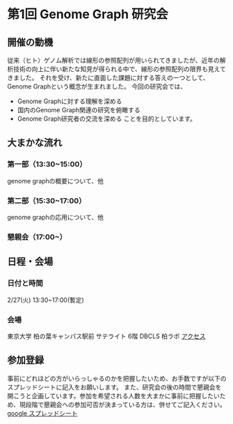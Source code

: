 # 第1回 Genome Graph 研究会

## 開催の動機
従来（ヒト）ゲノム解析では線形の参照配列が用いられてきましたが、近年の解析技術の向上に伴い新たな知見が得られる中で、線形の参照配列の限界も見えてきました。
それを受け、新たに直面した課題に対する答えの一つとして、Genome Graphという概念が生まれました。
今回の研究会では、
- Genome Graphに対する理解を深める
- 国内のGenome Graph関連の研究を俯瞰する
- Genome Graph研究者の交流を深める
ことを目的としています。

## 大まかな流れ
### 第一部（13:30~15:00）
genome graphの概要について、他
### 第二部（15:30~17:00）
genome graphの応用について、他

### 懇親会（17:00~）


## 日程・会場
### 日付と時間
2/27(火) 13:30~17:00(暫定)
### 会場
東京大学 柏の葉キャンパス駅前 サテライト 6階 DBCLS 柏ラボ
[アクセス](http://dbcls.rois.ac.jp/access)

## 参加登録
事前にどれほどの方がいらっしゃるのかを把握したいため、お手数ですが以下のスプレッドシートに記入をお願いします。
また、研究会の後の時間で懇親会を開こうと企画しています。参加を希望される人数を大まかに事前に把握したいため、現段階で懇親会への参加可否が決まっている方は、併せてご記入ください。
[google スプレッドシート](https://docs.google.com/spreadsheets/d/1kuLJ2U0ZJ2CsmqbuhcTKD_HqsUWTXT9Y21Lj6a08MjY/edit?usp=sharing)
